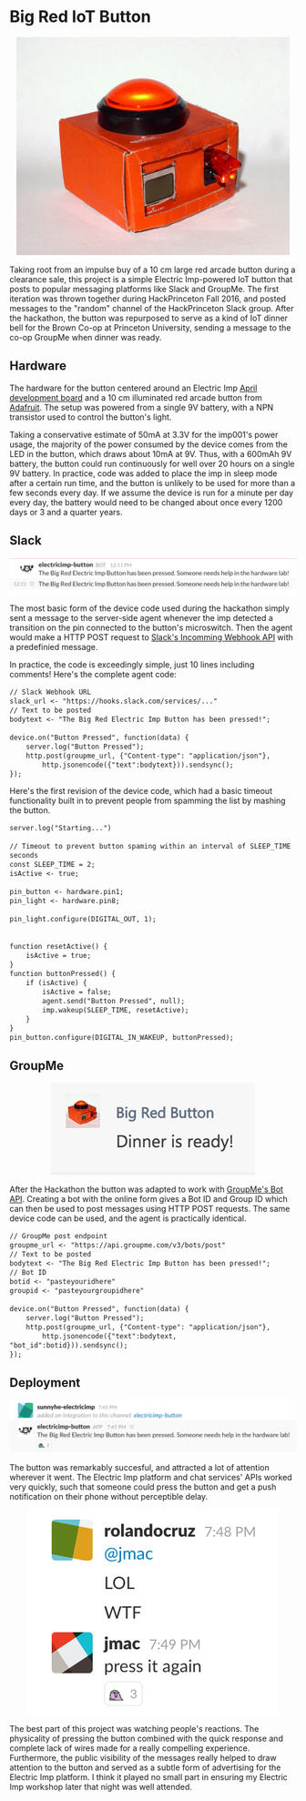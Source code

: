 # Big Red IoT Button

<center><img src='docs/Icon.JPG' width=480px alt='Big Red Button'/></center>

Taking root from an impulse buy of a 10 cm large red arcade button during a clearance sale, this project is a simple Electric Imp-powered IoT button that posts to popular messaging platforms like Slack and GroupMe. The first iteration was thrown together during HackPrinceton Fall 2016, and posted messages to the "random" channel of the HackPrinceton Slack group. After the hackathon, the button was repurposed to serve as a kind of IoT dinner bell for the Brown Co-op at Princeton University, sending a message to the co-op GroupMe when dinner was ready.

## Hardware
The hardware for the button centered around an Electric Imp <a target="_blank" href="https://electricimp.com/docs/hardware/resources/reference-designs/april/"> April development board</a> and a 10 cm illuminated red arcade button from <a target="_blank" href="https://www.adafruit.com/product/1185">Adafruit</a>. The setup was powered from a single 9V battery, with a NPN transistor used to control the button's light. 

Taking a conservative estimate of 50mA at 3.3V for the imp001's power usage, the majority of the power consumed by the device comes from the LED in the button, which draws about 10mA at 9V. Thus, with a 600mAh 9V battery, the button could run continuously for well over 20 hours on a single 9V battery. In practice, code was added to place the imp in sleep mode after a certain run time, and the button is unlikely to be used for more than a few seconds every day. If we assume the device is run for a minute per day every day, the battery would need to be changed about once every 1200 days or 3 and a quarter years. 

## Slack

<center><img src='docs/SlackMessage.png' alt='Slack Message'/></center>

The most basic form of the device code used during the hackathon simply sent a message to the server-side agent whenever the imp detected a transition on the pin connected to the button's microswitch. Then the agent would make a HTTP POST request to <a target="_blank" href="https://api.slack.com/incoming-webhooks">Slack's Incomming Webhook API</a> with a predefinied message.

In practice, the code is exceedingly simple, just 10 lines including comments! Here's the complete agent code:

```squirrel
// Slack Webhook URL
slack_url <- "https://hooks.slack.com/services/..."
// Text to be posted
bodytext <- "The Big Red Electric Imp Button has been pressed!";

device.on("Button Pressed", function(data) {
    server.log("Button Pressed");
    http.post(groupme_url, {"Content-type": "application/json"}, 
        http.jsonencode({"text":bodytext})).sendsync();
});
```

Here's the first revision of the device code, which had a basic timeout functionality built in to prevent people from spamming the list by mashing the button.

```squirrel
server.log("Starting...")

// Timeout to prevent button spaming within an interval of SLEEP_TIME seconds 
const SLEEP_TIME = 2;
isActive <- true;

pin_button <- hardware.pin1;
pin_light <- hardware.pin8;

pin_light.configure(DIGITAL_OUT, 1);


function resetActive() {
    isActive = true;
}
function buttonPressed() {
    if (isActive) {
        isActive = false;
        agent.send("Button Pressed", null);
        imp.wakeup(SLEEP_TIME, resetActive);
    }
}
pin_button.configure(DIGITAL_IN_WAKEUP, buttonPressed);
```

## GroupMe

<center><img src='docs/GroupMeMessage.png' alt='Slack Message'/></center>

After the Hackathon the button was adapted to work with <a target="_blank" href=" https://dev.groupme.com/tutorials/bots">GroupMe's Bot API</a>. Creating a bot with the online form gives a Bot ID and Group ID which can then be used to post messages using HTTP POST requests. The same device code can be used, and the agent is practically identical.

```squirrel
// GroupMe post endpoint
groupme_url <- "https://api.groupme.com/v3/bots/post"
// Text to be posted
bodytext <- "The Big Red Electric Imp Button has been pressed!";
// Bot ID
botid <- "pasteyouridhere"
groupid <- "pasteyourgroupidhere"

device.on("Button Pressed", function(data) {
    server.log("Button Pressed");
    http.post(groupme_url, {"Content-type": "application/json"}, 
        http.jsonencode({"text":bodytext, "bot_id":botid})).sendsync();
});
```

## Deployment

<center><img src='docs/HackPrincetonDeploy.png' alt='HackPrinceton Deployment'/></center>

The button was remarkably succesful, and attracted a lot of attention wherever it went. The Electric Imp platform and chat services' APIs worked very quickly, such that someone could press the button and get a push notification on their phone without perceptible delay. 

<center><img src='docs/HackPrincetonReaction.png' alt='HackPrinceton Reactions'/></center>

The best part of this project was watching people's reactions. The physicality of pressing the button combined with the quick response and complete lack of wires made for a really compelling experience. Furthermore, the public visibility of the messages really helped to draw attention to the button and served as a subtle form of advertising for the Electric Imp platform. I think it played no small part in ensuring my Electric Imp workshop later that night was well attended. 
